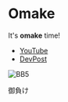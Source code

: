 # Omake
It's __omake__ time!

* [YouTube](https://www.youtube.com/@mulliganaceous)
* [DevPost](https://devpost.com/Mulliganaceous)

![BB5](https://github.com/mulliganaceous/__omake__/assets/29824582/83db2177-1306-4fe9-95b6-47a28bb115f5)

御負け
